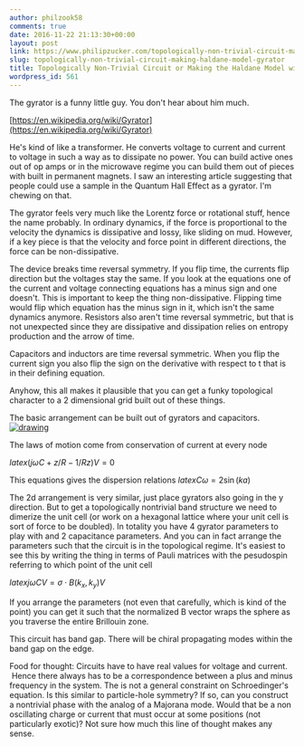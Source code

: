 ```yaml
---
author: philzook58
comments: true
date: 2016-11-22 21:13:30+00:00
layout: post
link: https://www.philipzucker.com/topologically-non-trivial-circuit-making-haldane-model-gyrator/
slug: topologically-non-trivial-circuit-making-haldane-model-gyrator
title: Topologically Non-Trivial Circuit or Making the Haldane Model with a Gyrator
wordpress_id: 561
---
```


The gyrator is a funny little guy. You don't hear about him much.

[https://en.wikipedia.org/wiki/Gyrator](https://en.wikipedia.org/wiki/Gyrator)

He's kind of like a transformer. He converts voltage to current and current to voltage in such a way as to dissipate no power. You can build active ones out of op amps or in the microwave regime you can build them out of pieces with built in permanent magnets. I saw an interesting article suggesting that people could use a sample in the Quantum Hall Effect as a gyrator. I'm chewing on that.

The gyrator feels very much like the Lorentz force or rotational stuff, hence the name probably. In ordinary dynamics, if the force is proportional to the velocity the dynamics is dissipative and lossy, like sliding on mud. However, if a key piece is that the velocity and force point in different directions, the force can be non-dissipative.

The device breaks time reversal symmetry. If you flip time, the currents flip direction but the voltages stay the same. If you look at the equations one of the current and voltage connecting equations has a minus sign and one doesn't. This is important to keep the thing non-dissipative. Flipping time would flip which equation has the minus sign in it, which isn't the same dynamics anymore. Resistors also aren't time reversal symmetric, but that is not unexpected since they are dissipative and dissipation relies on entropy production and the arrow of time.

Capacitors and inductors are time reversal symmetric. When you flip the current sign you also flip the sign on the derivative with respect to t that is in their defining equation.

Anyhow, this all makes it plausible that you can get a funky topological character to a 2 dimensional grid built out of these things.

The basic arrangement can be built out of gyrators and capacitors.[![drawing](http://www.philipzucker.com/wp-content/uploads/2016/11/Drawing-300x172.jpeg)](http://www.philipzucker.com/wp-content/uploads/2016/11/Drawing.jpeg)

The laws of motion come from conservation of current at every node

$latex (j\omega C + z/R - 1/Rz)V=0$

This equations gives the dispersion relations $latex C\omega=2 \sin(ka)$

The 2d arrangement is very similar, just place gyrators also going in the y direction. But to get a topologically nontrivial band structure we need to dimerize the unit cell (or work on a hexagonal lattice where your unit cell is sort of force to be doubled). In totality you have 4 gyrator parameters to play with and 2 capacitance parameters. And you can in fact arrange the parameters such that the circuit is in the topological regime. It's easiest to see this by writing the thing in terms of Pauli matrices with the pesudospin referring to which point of the unit cell

$latex j \omega C V= \sigma\cdot B(k_x,k_y) V$

If you arrange the parameters (not even that carefully, which is kind of the point) you can get it such that the normalized B vector wraps the sphere as you traverse the entire Brillouin zone.

This circuit has band gap. There will be chiral propagating modes within the band gap on the edge.

Food for thought: Circuits have to have real values for voltage and current.  Hence there always has to be a correspondence between a plus and minus frequency in the system. The is not a general constraint on Schroedinger's equation. Is this similar to particle-hole symmetry? If so, can you construct a nontrivial phase with the analog of a Majorana mode. Would that be a non oscillating charge or current that must occur at some positions (not particularly exotic)? Not sure how much this line of thought makes any sense.
